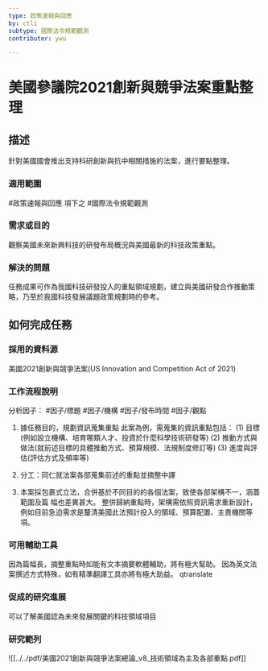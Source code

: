 ```yaml
---
type: 政策速報與回應
by: ctli
subtype: 國際法令規範觀測
contributer: ywu

---
```


# 美國參議院2021創新與競爭法案重點整理


## 描述
針對美國國會推出支持科研創新與抗中相關措施的法案，進行要點整理。

### 適用範圍
#政策速報與回應  項下之 #國際法令規範觀測 

### 需求或目的
觀察美國未來新興科技的研發布局概況與美國最新的科技政策重點。

### 解決的問題
任務成果可作為我國科技研發投入的重點領域規劃，建立與美國研發合作推動策略，乃至於我國科技發展議題政策規劃時的參考。

## 如何完成任務
### 採用的資料源
美國2021創新與競爭法案(US Innovation and Competition Act of 2021)


### 工作流程說明
分析因子： #因子/標題 #因子/機構 #因子/發布時間  #因子/觀點   

1. 據任務目的，規劃資訊蒐集重點
此案為例，需蒐集的資訊重點包括：
      (1)   目標(例如設立機構、培育哪類人才、投資於什麼科學技術研發等)
	  (2)  推動方式與做法(就前述目標的具體推動方式、預算規模、法規制度修訂等)
	  (3)  進度與評估(評估方式及頻率等)

2. 分工：同仁就法案各部蒐集前述的重點並摘整中譯
3. 本案採包裹式立法，合併基於不同目的的各個法案，致使各部架構不一，涵蓋範圍及篇  幅也差異甚大。
      整併歸納重點時，架構需依照資訊需求重新設計，例如目前急迫需求是釐清美國此法預計投入的領域、預算配置、主責機關等項。


### 可用輔助工具
因為篇幅長，摘整重點時如能有文本摘要軟體輔助，將有極大幫助。
因為英文法案撰述方式特殊，如有精準翻譯工具亦將有極大助益。
qtranslate


### 促成的研究進展
可以了解美國認為未來發展關鍵的科技領域項目

### 研究範列
![[../../pdf/美國2021創新與競爭法案總論_v8_技術領域為主及各部重點.pdf]]